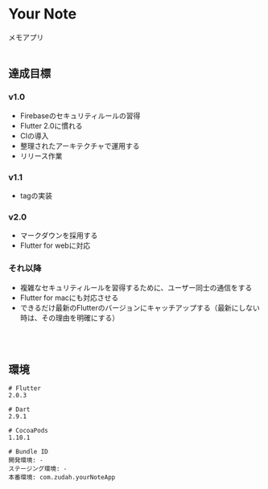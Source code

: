 # Your Note
メモアプリ
<br>
<br>
## 達成目標
### v1.0
- Firebaseのセキュリティルールの習得
- Flutter 2.0に慣れる
- CIの導入
- 整理されたアーキテクチャで運用する
- リリース作業

### v1.1
- tagの実装

### v2.0
- マークダウンを採用する
- Flutter for webに対応

### それ以降
- 複雑なセキュリティルールを習得するために、ユーザー同士の通信をする
- Flutter for macにも対応させる
- できるだけ最新のFlutterのバージョンにキャッチアップする（最新にしない時は、その理由を明確にする）  
<br>
<br>

## 環境
```
# Flutter
2.0.3

# Dart
2.9.1

# CocoaPods
1.10.1

# Bundle ID
開発環境: -
ステージング環境: -
本番環境: com.zudah.yourNoteApp
```